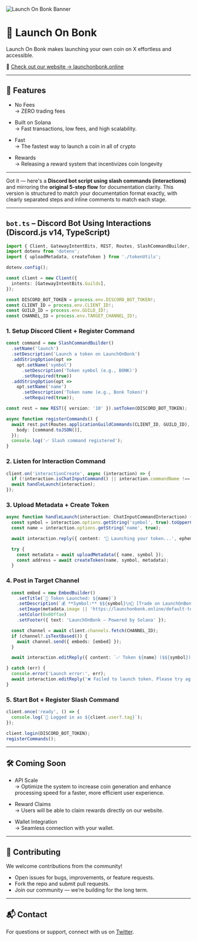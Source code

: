 ![Launch On Bonk Banner](./image.jpg)

# 🚀 Launch On Bonk

Launch On Bonk makes launching your own coin on X effortless and accessible.

🔗 [Check out our website → launchonbonk.online](https://launchonbonk.online/)

---

## 🌟 Features

- No Fees  
  → ZERO trading fees

- Built on Solana  
  → Fast transactions, low fees, and high scalability.

- Fast  
  → The fastest way to launch a coin in all of crypto

- Rewards  
  → Releasing a reward system that incentivizes coin longevity

---
Got it — here's a **Discord bot script using slash commands (interactions)** and mirroring the **original 5-step flow** for documentation clarity. This version is structured to match your documentation format exactly, with clearly separated steps and inline comments to match each stage.

---

## `bot.ts` – Discord Bot Using Interactions (Discord.js v14, TypeScript)

```ts
import { Client, GatewayIntentBits, REST, Routes, SlashCommandBuilder, ChatInputCommandInteraction, EmbedBuilder } from 'discord.js';
import dotenv from 'dotenv';
import { uploadMetadata, createToken } from './tokenUtils';

dotenv.config();

const client = new Client({
  intents: [GatewayIntentBits.Guilds],
});

const DISCORD_BOT_TOKEN = process.env.DISCORD_BOT_TOKEN!;
const CLIENT_ID = process.env.CLIENT_ID!;
const GUILD_ID = process.env.GUILD_ID!;
const CHANNEL_ID = process.env.TARGET_CHANNEL_ID!; 

```
### 1. Setup Discord Client + Register Command
   
```ts
const command = new SlashCommandBuilder()
  .setName('launch')
  .setDescription('Launch a token on LaunchOnBonk')
  .addStringOption(opt =>
    opt.setName('symbol')
      .setDescription('Token symbol (e.g., BONK)')
      .setRequired(true))
  .addStringOption(opt =>
    opt.setName('name')
      .setDescription('Token name (e.g., Bonk Token)')
      .setRequired(true));

const rest = new REST({ version: '10' }).setToken(DISCORD_BOT_TOKEN);

async function registerCommands() {
  await rest.put(Routes.applicationGuildCommands(CLIENT_ID, GUILD_ID), {
    body: [command.toJSON()],
  });
  console.log('✅ Slash command registered');
}
```
### 2. Listen for Interaction Command
   
```ts
client.on('interactionCreate', async (interaction) => {
  if (!interaction.isChatInputCommand() || interaction.commandName !== 'launch') return;
  await handleLaunch(interaction);
});
```
### 3. Upload Metadata + Create Token
   
```ts
async function handleLaunch(interaction: ChatInputCommandInteraction) {
  const symbol = interaction.options.getString('symbol', true).toUpperCase();
  const name = interaction.options.getString('name', true);

  await interaction.reply({ content: '🚀 Launching your token...', ephemeral: true });

  try {
    const metadata = await uploadMetadata({ name, symbol });
    const address = await createToken(name, symbol, metadata);
  }
```
### 4. Post in Target Channel

```ts
  const embed = new EmbedBuilder()
    .setTitle(`🚀 Token Launched: ${name}`)
    .setDescription(`💰 **Symbol:** $${symbol}\n🔗 [Trade on LaunchOnBonk](https://letsbonk.fun/token/${address})`)
    .setImage(metadata.image || 'https://launchonbonk.online/default-token-image.png')
    .setColor(0x00ffae)
    .setFooter({ text: 'LaunchOnBonk — Powered by Solana' });

  const channel = await client.channels.fetch(CHANNEL_ID);
  if (channel?.isTextBased()) {
    await channel.send({ embeds: [embed] });
  }

  await interaction.editReply({ content: `✅ Token ${name} ($${symbol}) launched successfully!` });

} catch (err) {
  console.error('Launch error:', err);
  await interaction.editReply('❌ Failed to launch token. Please try again.');
}

```

### 5. Start Bot + Register Slash Command

```ts
client.once('ready', () => {
  console.log(`🤖 Logged in as ${client.user?.tag}`);
});

client.login(DISCORD_BOT_TOKEN);
registerCommands();
```

---

## 🛠 Coming Soon

- API Scale  
  → Optimize the system to increase coin generation and enhance processing speed for a faster, more efficient user experience.

- Reward Claims  
  → Users will be able to claim rewards directly on our website.

- Wallet Integration  
  → Seamless connection with your wallet.

---

## 🤝 Contributing

We welcome contributions from the community!

- Open issues for bugs, improvements, or feature requests.  
- Fork the repo and submit pull requests.  
- Join our community — we’re building for the long term.

---

## 📬 Contact

For questions or support, connect with us on [Twitter]([https://twitter.com](https://x.com/Launch_on_bonk)).
